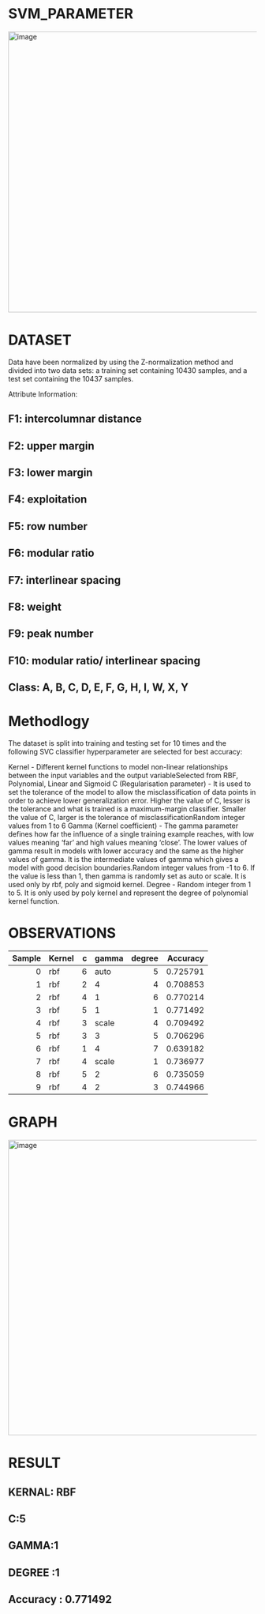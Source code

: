 # SVM_PARAMETER
<img width="569" alt="image" src="https://user-images.githubusercontent.com/102228647/233155801-2d72d4a8-dee2-4b8f-9465-5dff85ca90cc.png">

# DATASET

Data have been normalized by using the Z-normalization method and divided into two data sets: a training set containing 10430 samples, and a test set containing the 10437 samples.

Attribute Information:

## F1: intercolumnar distance
## F2: upper margin
## F3: lower margin
## F4: exploitation
## F5: row number
## F6: modular ratio
## F7: interlinear spacing
## F8: weight
## F9: peak number
## F10: modular ratio/ interlinear spacing
## Class: A, B, C, D, E, F, G, H, I, W, X, Y

# Methodlogy

The dataset is split into training and testing set for 10 times and the following SVC classifier hyperparameter are selected for best accuracy:

Kernel -  Different kernel functions to model non-linear relationships between the input variables and the output variableSelected from RBF, Polynomial, Linear and Sigmoid
C (Regularisation parameter) - It is used to set the tolerance of the model to allow the misclassification of data points in order to achieve lower generalization error. Higher the value of C, lesser is the tolerance and what is trained is a maximum-margin classifier. Smaller the value of C, larger is the tolerance of misclassificationRandom integer values from 1 to 6
Gamma (Kernel coefficient) - The gamma parameter defines how far the influence of a single training example reaches, with low values meaning ‘far’ and high values meaning ‘close’. The lower values of gamma result in models with lower accuracy and the same as the higher values of gamma. It is the intermediate values of gamma which gives a model with good decision boundaries.Random integer values from -1 to 6. If the value is less than 1, then gamma is randomly set as auto or scale. It is used only by rbf, poly and sigmoid kernel.
Degree - Random integer from 1 to 5. It is only used by poly kernel and represent the degree of polynomial kernel function.


# OBSERVATIONS

|Sample| Kernel   |   c | gamma   |   degree |   Accuracy |
|-----:|:---------|----:|:--------|---------:|-----------:|
0      | rbf      |6    |auto     | 5        |0.725791
1      |rbf       |2    | 4       |4         |0.708853
2      |rbf       |4    | 1       |6         |0.770214
3      |rbf       |5    | 1       |1         |0.771492
4      |rbf       |3    |scale    |4         |0.709492
5      |rbf       |3    | 3       |5         |0.706296
6      |rbf       |1    | 4       |7         |0.639182
7      |rbf       |4    |scale    |1         |0.736977
8      |rbf       |5    | 2       |6         |0.735059
9      |rbf       |4    |2        |3         |0.744966

# GRAPH

<img width="598" alt="image" src="https://user-images.githubusercontent.com/102228647/233160599-d44cfd62-f9bb-4979-999c-0d3c42c673b0.png">

# RESULT

## KERNAL: RBF
## C:5
## GAMMA:1
## DEGREE :1 
## Accuracy : 0.771492
